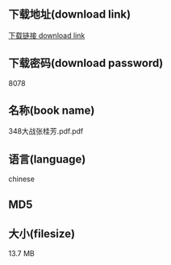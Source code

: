 ## 下载地址(download link)
[下载链接 download link](https://voluble-croquembouche-d321dc.netlify.app/?s=348%E5%A4%A7%E6%88%98%E5%BC%A0%E6%A1%82%E8%8A%B3.pdf)

## 下载密码(download password)
8078

## 名称(book name)
348大战张桂芳.pdf.pdf

## 语言(language)
chinese

## MD5


## 大小(filesize)
13.7 MB
